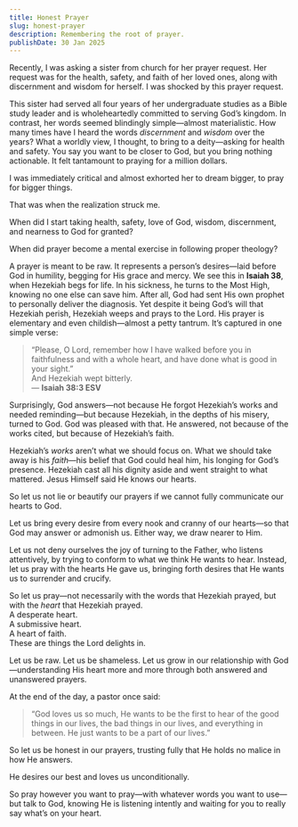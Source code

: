 ```yaml
---
title: Honest Prayer
slug: honest-prayer
description: Remembering the root of prayer.
publishDate: 30 Jan 2025
---
```

Recently, I was asking a sister from church for her prayer request. Her request was for the health, safety, and faith of her loved ones, along with discernment and wisdom for herself. I was shocked by this prayer request.

This sister had served all four years of her undergraduate studies as a Bible study leader and is wholeheartedly committed to serving God’s kingdom. In contrast, her words seemed blindingly simple—almost materialistic. How many times have I heard the words _discernment_ and _wisdom_ over the years? What a worldly view, I thought, to bring to a deity—asking for health and safety. You say you want to be closer to God, but you bring nothing actionable. It felt tantamount to praying for a million dollars.

I was immediately critical and almost exhorted her to dream bigger, to pray for bigger things.

That was when the realization struck me.

When did I start taking health, safety, love of God, wisdom, discernment, and nearness to God for granted?  

When did prayer become a mental exercise in following proper theology?

A prayer is meant to be raw. It represents a person’s desires—laid before God in humility, begging for His grace and mercy. We see this in **Isaiah 38**, when Hezekiah begs for life. In his sickness, he turns to the Most High, knowing no one else can save him. After all, God had sent His own prophet to personally deliver the diagnosis. Yet despite it being God’s will that Hezekiah perish, Hezekiah weeps and prays to the Lord. His prayer is elementary and even childish—almost a petty tantrum. It’s captured in one simple verse:

> “Please, O Lord, remember how I have walked before you in faithfulness and with a whole heart, and have done what is good in your sight.”  
> And Hezekiah wept bitterly.  
> — **Isaiah 38:3 ESV**

Surprisingly, God answers—not because He forgot Hezekiah’s works and needed reminding—but because Hezekiah, in the depths of his misery, turned to God. God was pleased with that. He answered, not because of the works cited, but because of Hezekiah’s faith.

Hezekiah’s _works_ aren’t what we should focus on. What we should take away is his _faith_—his belief that God could heal him, his longing for God’s presence. Hezekiah cast all his dignity aside and went straight to what mattered. Jesus Himself said He knows our hearts.

So let us not lie or beautify our prayers if we cannot fully communicate our hearts to God.  

Let us bring every desire from every nook and cranny of our hearts—so that God may answer or admonish us. Either way, we draw nearer to Him.

Let us not deny ourselves the joy of turning to the Father, who listens attentively, by trying to conform to what we think He wants to hear. Instead, let us pray with the hearts He gave us, bringing forth desires that He wants us to surrender and crucify.

So let us pray—not necessarily with the words that Hezekiah prayed, but with the _heart_ that Hezekiah prayed.  
A desperate heart.  
A submissive heart.  
A heart of faith.  
These are things the Lord delights in.

Let us be raw. Let us be shameless. Let us grow in our relationship with God—understanding His heart more and more through both answered and unanswered prayers.

At the end of the day, a pastor once said:

> “God loves us so much, He wants to be the first to hear of the good things in our lives, the bad things in our lives, and everything in between. He just wants to be a part of our lives.”

So let us be honest in our prayers, trusting fully that He holds no malice in how He answers.  

He desires our best and loves us unconditionally.

So pray however you want to pray—with whatever words you want to use—but talk to God, knowing He is listening intently and waiting for you to really say what’s on your heart.